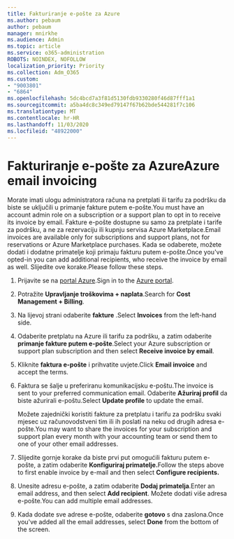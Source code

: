 ```yaml
---
title: Fakturiranje e-pošte za Azure
ms.author: pebaum
author: pebaum
manager: mnirkhe
ms.audience: Admin
ms.topic: article
ms.service: o365-administration
ROBOTS: NOINDEX, NOFOLLOW
localization_priority: Priority
ms.collection: Adm_O365
ms.custom:
- "9003801"
- "6864"
ms.openlocfilehash: 5dc4bcd7a3f81d5130fdb9330280f46d87fff1a1
ms.sourcegitcommit: a5ba4dc8c349ed79147f67b62bde544281f7c106
ms.translationtype: MT
ms.contentlocale: hr-HR
ms.lasthandoff: 11/03/2020
ms.locfileid: "48922000"
---
```

# <a name="azure-email-invoicing"></a><span data-ttu-id="6e155-102">Fakturiranje e-pošte za Azure</span><span class="sxs-lookup"><span data-stu-id="6e155-102">Azure email invoicing</span></span>

<span data-ttu-id="6e155-103">Morate imati ulogu administratora računa na pretplati ili tarifu za podršku da biste se uključili u primanje fakture putem e-pošte.</span><span class="sxs-lookup"><span data-stu-id="6e155-103">You must have an account admin role on a subscription or a support plan to opt in to receive its invoice by email.</span></span> <span data-ttu-id="6e155-104">Fakture e-pošte dostupne su samo za pretplate i tarife za podršku, a ne za rezervaciju ili kupnju servisa Azure Marketplace.</span><span class="sxs-lookup"><span data-stu-id="6e155-104">Email invoices are available only for subscriptions and support plans, not for reservations or Azure Marketplace purchases.</span></span> <span data-ttu-id="6e155-105">Kada se odaberete, možete dodati i dodatne primatelje koji primaju fakturu putem e-pošte.</span><span class="sxs-lookup"><span data-stu-id="6e155-105">Once you've opted-in you can add additional recipients, who receive the invoice by email as well.</span></span> <span data-ttu-id="6e155-106">Slijedite ove korake.</span><span class="sxs-lookup"><span data-stu-id="6e155-106">Please follow these steps.</span></span>

1. <span data-ttu-id="6e155-107">Prijavite se na [portal Azure](https://portal.azure.com/).</span><span class="sxs-lookup"><span data-stu-id="6e155-107">Sign in to the [Azure portal](https://portal.azure.com/).</span></span>
2. <span data-ttu-id="6e155-108">Potražite **Upravljanje troškovima + naplata**.</span><span class="sxs-lookup"><span data-stu-id="6e155-108">Search for **Cost Management + Billing**.</span></span>
3. <span data-ttu-id="6e155-109">Na lijevoj strani odaberite **fakture** .</span><span class="sxs-lookup"><span data-stu-id="6e155-109">Select **Invoices** from the left-hand side.</span></span>
4. <span data-ttu-id="6e155-110">Odaberite pretplatu na Azure ili tarifu za podršku, a zatim odaberite **primanje fakture putem e-pošte**.</span><span class="sxs-lookup"><span data-stu-id="6e155-110">Select your Azure subscription or support plan subscription and then select **Receive invoice by email**.</span></span>
5. <span data-ttu-id="6e155-111">Kliknite **faktura e-pošte** i prihvatite uvjete.</span><span class="sxs-lookup"><span data-stu-id="6e155-111">Click **Email invoice** and accept the terms.</span></span>
6. <span data-ttu-id="6e155-112">Faktura se šalje u preferiranu komunikacijsku e-poštu.</span><span class="sxs-lookup"><span data-stu-id="6e155-112">The invoice is sent to your preferred communication email.</span></span> <span data-ttu-id="6e155-113">Odaberite **Ažuriraj profil** da biste ažurirali e-poštu.</span><span class="sxs-lookup"><span data-stu-id="6e155-113">Select **Update profile** to update the email.</span></span>  

    <span data-ttu-id="6e155-114">Možete zajednički koristiti fakture za pretplatu i tarifu za podršku svaki mjesec uz računovodstveni tim ili ih poslati na neku od drugih adresa e-pošte.</span><span class="sxs-lookup"><span data-stu-id="6e155-114">You may want to share the invoices for your subscription and support plan every month with your accounting team or send them to one of your other email addresses.</span></span>  

7. <span data-ttu-id="6e155-115">Slijedite gornje korake da biste prvi put omogućili fakturu putem e-pošte, a zatim odaberite  **Konfiguriraj primatelje.**</span><span class="sxs-lookup"><span data-stu-id="6e155-115">Follow the steps above to first enable invoice by e-mail and then select  **Configure recipients.**</span></span>
8. <span data-ttu-id="6e155-116">Unesite adresu e-pošte, a zatim odaberite **Dodaj primatelja**.</span><span class="sxs-lookup"><span data-stu-id="6e155-116">Enter an email address, and then select **Add recipient**.</span></span> <span data-ttu-id="6e155-117">Možete dodati više adresa e-pošte.</span><span class="sxs-lookup"><span data-stu-id="6e155-117">You can add multiple email addresses.</span></span>
9. <span data-ttu-id="6e155-118">Kada dodate sve adrese e-pošte, odaberite **gotovo** s dna zaslona.</span><span class="sxs-lookup"><span data-stu-id="6e155-118">Once you've added all the email addresses, select **Done** from the bottom of the screen.</span></span>
